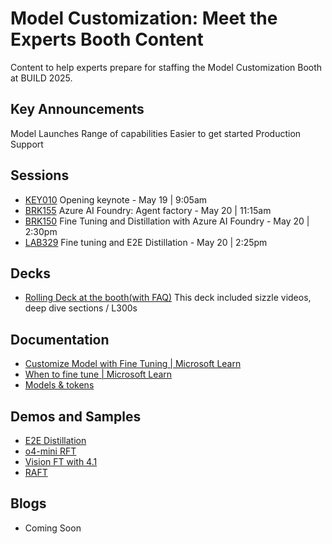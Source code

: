 # Model Customization: Meet the Experts Booth Content
Content to help experts prepare for staffing the Model Customization Booth at BUILD 2025.

## Key Announcements
Model Launches
Range of capabilities
Easier to get started
Production Support

## Sessions
- [KEY010](https://build.microsoft.com/en-US/sessions/KEY010?source=sessions)  Opening keynote - May 19 | 9:05am
- [BRK155](https://build.microsoft.com/en-US/sessions/BRK155?source=sessions)  Azure AI Foundry: Agent factory - May 20 | 11:15am
- [BRK150](https://build.microsoft.com/en-US/sessions/BRK150?source=sessions)  Fine Tuning and Distillation with Azure AI Foundry - May 20 | 2:30pm 
- [LAB329](https://build.microsoft.com/en-US/sessions/LAB329?source=sessions)  Fine tuning and E2E Distillation - May 20 | 2:25pm


## Decks
- [Rolling Deck at the booth(with FAQ)](https://microsoftapc-my.sharepoint.com/:p:/g/personal/nandinim_microsoft_com/EWwZ-TJxU1JEkNbSFp3tQRcBFXwI1cdPlkDZDhWEk0J6qg?e=tpNEeN)
  This deck included sizzle videos, deep dive sections / L300s

## Documentation
- [Customize Model with Fine Tuning | Microsoft Learn](https://learn.microsoft.com/en-us/azure/ai-services/openai/how-to/fine-tuning?context=%2Fazure%2Fai-foundry%2Fcontext%2Fcontext&tabs=azure-openai&pivots=programming-language-studio)
- [When to fine tune | Microsoft Learn](https://learn.microsoft.com/en-us/azure/ai-services/openai/concepts/fine-tuning-considerations?context=%2Fazure%2Fai-foundry%2Fcontext%2Fcontext)
- [Models & tokens](https://learn.microsoft.com/en-us/azure/ai-services/openai/concepts/models?tabs=global-standard%2Cstandard-chat-completions)


## Demos and Samples
- [E2E Distillation](TBD)
- [o4-mini RFT](TBD)
- [Vision FT with 4.1](https://github.com/Azure/gen-cv/tree/main/vision-fine-tuning)
- [RAFT](https://github.com/Azure-Samples/azure-openai-raft/tree/main)

## Blogs
- Coming Soon


